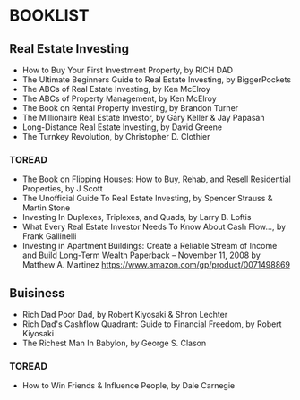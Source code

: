 # BOOKLIST

## Real Estate Investing
- How to Buy Your First Investment Property, by RICH DAD
- The Ultimate Beginners Guide to Real Estate Investing, by BiggerPockets
- The ABCs of Real Estate Investing, by Ken McElroy
- The ABCs of Property Management, by Ken McElroy
- The Book on Rental Property Investing, by Brandon Turner
- The Millionaire Real Estate Investor, by Gary Keller & Jay Papasan
- Long-Distance Real Estate Investing, by David Greene
- The Turnkey Revolution, by Christopher D. Clothier

### TOREAD
- The Book on Flipping Houses: How to Buy, Rehab, and Resell Residential Properties, by J Scott
- The Unofficial Guide To Real Estate Investing, by Spencer Strauss & Martin Stone
- Investing In Duplexes, Triplexes, and Quads, by Larry B. Loftis
- What Every Real Estate Investor Needs To Know About Cash Flow..., by Frank Gallinelli
- Investing in Apartment Buildings: Create a Reliable Stream of Income and Build Long-Term Wealth Paperback – November 11, 2008
by Matthew A. Martinez
  https://www.amazon.com/gp/product/0071498869


## Buisiness
- Rich Dad Poor Dad, by Robert Kiyosaki & Shron Lechter
- Rich Dad's Cashflow Quadrant: Guide to Financial Freedom, by Robert Kiyosaki
- The Richest Man In Babylon, by George S. Clason

### TOREAD
- How to Win Friends & Influence People, by Dale Carnegie
